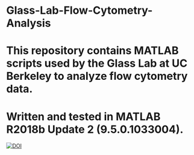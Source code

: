 # Glass-Lab-Flow-Cytometry-Analysis
# This repository contains MATLAB scripts used by the Glass Lab at UC Berkeley to analyze flow cytometry data.
# Written and tested in MATLAB R2018b Update 2 (9.5.0.1033004).
[![DOI](https://zenodo.org/badge/DOI/10.5281/zenodo.2949953.svg)](https://doi.org/10.5281/zenodo.2949953)

